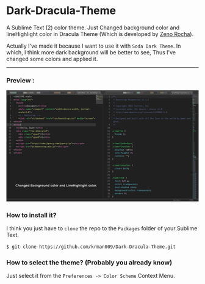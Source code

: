Dark-Dracula-Theme
==================

A Sublime Text (2) color theme. Just Changed background color and lineHighlight color in Dracula Theme (Which is developed by [Zeno Rocha](https://twitter.com/zenorocha "Twitter handle of Zeno Rocha")).

Actually I've made it because I want to use it with `Soda Dark Theme`.
In which, I think more dark background will be better to see, Thus I've changed some colors and applied it.

---------------

### Preview :

![Preview of Theme](https://raw.githubusercontent.com/krman009/Dark-Dracula-Theme/master/Image(s)/Dark%20Dracula%20Theme%20for%20Sublime%20text.PNG "Preview")

### How to install it?  
I think you just have to `clone` the repo to the `Packages` folder of your Sublime Text.

```bash
$ git clone https://github.com/krman009/Dark-Dracula-Theme.git
```

### How to select the theme? (Probably you already know)
Just select it from the `Preferences -> Color Scheme` Context Menu.
